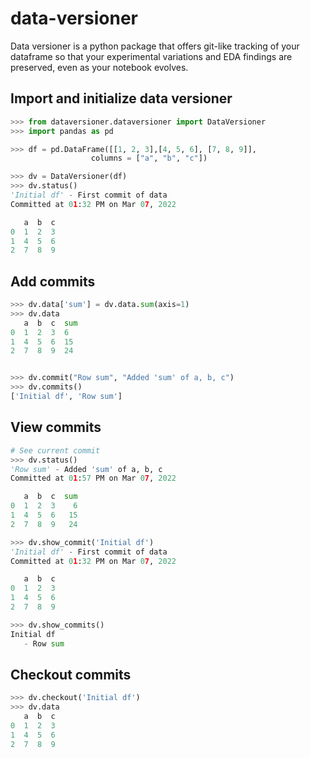 # data-versioner
Data versioner is a python package that offers git-like tracking of your dataframe so that your experimental variations and EDA findings are preserved, even as your notebook evolves.

## Import and initialize data versioner

```python
>>> from dataversioner.dataversioner import DataVersioner
>>> import pandas as pd

>>> df = pd.DataFrame([[1, 2, 3],[4, 5, 6], [7, 8, 9]], 
                  columns = ["a", "b", "c"])

>>> dv = DataVersioner(df)
>>> dv.status()
'Initial df' - First commit of data
Committed at 01:32 PM on Mar 07, 2022

   a  b  c
0  1  2  3
1  4  5  6
2  7  8  9
```

## Add commits
```python
>>> dv.data['sum'] = dv.data.sum(axis=1)
>>> dv.data
   a  b  c  sum
0  1  2  3  6
1  4  5  6  15
2  7  8  9  24


>>> dv.commit("Row sum", "Added 'sum' of a, b, c")
>>> dv.commits()
['Initial df', 'Row sum']
```

## View commits
```python
# See current commit
>>> dv.status()
'Row sum' - Added 'sum' of a, b, c
Committed at 01:57 PM on Mar 07, 2022

   a  b  c  sum
0  1  2  3    6
1  4  5  6   15
2  7  8  9   24

>>> dv.show_commit('Initial df')
'Initial df' - First commit of data
Committed at 01:32 PM on Mar 07, 2022

   a  b  c
0  1  2  3
1  4  5  6
2  7  8  9

>>> dv.show_commits()
Initial df
   - Row sum
```

## Checkout commits
```python
>>> dv.checkout('Initial df')
>>> dv.data
   a  b  c
0  1  2  3
1  4  5  6
2  7  8  9
```
